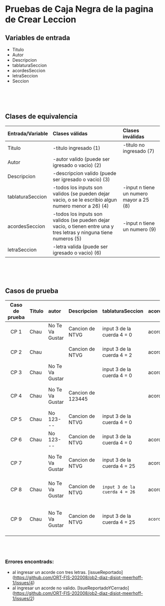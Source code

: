 # Pruebas de Caja Negra de la pagina de Crear Leccion

## Variables de entrada
- Titulo
- Autor
- Descripcion
- tablaturaSeccion
- acordesSeccion
- letraSeccion
- Seccion

<br><br><br>

## Clases de equivalencia

| Entrada/Variable | Clases válidas                                                                                                     | Clases inválidas                        |
| ---------------- | :----------------------------------------------------------------------------------------------------------------- | :-------------------------------------- |
| Titulo           | -titulo ingresado (1)                                                                                              | -titulo no ingresado (7)                |
| Autor            | -autor valido (puede ser igresado o vacio) (2)                                                                     |                                         |
| Descripcion      | -descripcion valido (puede ser igresado o vacio) (3)                                                               |                                         |
| tablaturaSeccion | -todos los inputs son validos (se pueden dejar vacio, o se le escribio algun numero menor a 26) (4)                | -input n tiene un numero mayor a 25 (8) |
| acordesSeccion   | -todos los inputs son validos (se pueden dejar vacio, o tienen entre una y tres letras y ninguna tiene numeros (5) | -input n tiene un numero (9)            |
| letraSeccion     | -letra valida (puede ser igresado o vacio) (6)                                                                     |                                         |

<br><br><br>

## Casos de prueba

| Caso de prueba | Titulo | autor           | Descripcion       | tablaturaSeccion              | acordesSeccion  | letraSeccion | Resultado esperado                  | Resultado obtenido                   | Clases de equivalencias cubiertas |
| :------------: | :----- | :-------------- | :---------------- | :---------------------------- | :-------------- | :----------- | :---------------------------------- | :----------------------------------- | :-------------------------------- |
|      CP 1      | Chau   | No Te Va Gustar | Cancion de NTVG   | input 3 de la cuerda 4 = 0    | acorde 1 = A    | chau         | toasts: Guardado exitoso            | toasts: Guardado exitoso             | 1, 2, 3, 4, 5, 6                  |
|      CP 2      | Chau   |                 | Cancion de NTVG   | input 3 de la cuerda 4 = 2    | acorde 3 = B    | adios        | toasts: Guardado exitoso            | toasts: Guardado exitoso             | 1, 2, 3, 4, 5, 6                  |
|      CP 3      | Chau   | No Te Va Gustar |                   | input 3 de la cuerda 4 = 0    | acorde 8 = A    | hasta luego  | toasts: Guardado exitoso            | toasts: Guardado exitoso             | 1, 2, 3, 4, 5, 6                  |
|      CP 4      | Chau   | No Te Va Gustar | Cancion de 123445 |                               | acorde 3 = Sol  | chau         | toasts: Guardado exitoso            | `Alert: Hay un error en los acordes` | 1, 2, 3, 4, 5, 6                  |
|      CP 5      | Chau   | No 123---       | Cancion de NTVG   | input 3 de la cuerda 4 = 0    |                 | chau         | toasts: Guardado exitoso            | toasts: Guardado exitoso             | 1, 2, 3, 4, 5, 6                  |
|      CP 6      | Chau   | No 123---       | Cancion de NTVG   | input 3 de la cuerda 4 = 0    | acorde 4 = #B   |              | toasts: Guardado exitoso            | toasts: Guardado exitoso             | 1, 2, 3, 4, 5, 6                  |
|      CP 7      | `   `  | No Te Va Gustar | Cancion de NTVG   | input 3 de la cuerda 4 = 25   | acorde 3 = ab   | chau         | toasts: Error en las entradas       | toasts: Error en las entradas        | 7, 2, 3, 4, 5, 6                  |
|      CP 8      | Chau   | No Te Va Gustar | Cancion de NTVG   | `input 3 de la cuerda 4 = 26` | acorde 6 = z    | chau         | toasts: Hay un error en la cuerda 4 | toasts: Hay un error en la cuerda 4  | 1, 8, 2, 3, 5, 6                  |
|      CP 9      | Chau   | No Te Va Gustar | Cancion de NTVG   | input 3 de la cuerda 4 = 25   | `acorde 3 = 22` | chau         | toasts: Hay un error en los acordes | `Alert: Hay un error en los acordes` | 1, 8, 2, 3, 6, 9                  |

<br><br>
### Errores encontrads:
- al ingresar un acorde con tres letras. [issueReportado] (https://github.com/ORT-FIS-202008/ob2-diaz-disiot-meerhoff-1/issues/4)
- al ingresar un acorde no valido. [IsueReportadoYCerrado] (https://github.com/ORT-FIS-202008/ob2-diaz-disiot-meerhoff-1/issues/2)